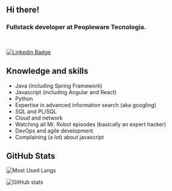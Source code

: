 <h2> Hi there! </h2> 

<h3> Fullstack developer at Peopleware Tecnologia. </h3>
</br>

[![Linkedin Badge](https://img.shields.io/badge/LinkedIn-0077B5?style=for-the-badge&logo=linkedin&logoColor=white&link=https://www.linkedin.com/in/gabrielnov/)](https://www.linkedin.com/in/gabrielnov/)


<h2> Knowledge and skills </h2>


<ul>
 <li>Java (including Spring Framework)</li>
 <li>Javascript (including Angular and React) </li>
 <li>Python </li>
 <li>Expertise in advanced information search (aka googling) </li>
 <li>SQL and PL/SQL </li>
 <li>Cloud and network </li>
 <li>Watching all Mr. Robot episodes (basically an expert hacker) </li>
 <li>DevOps and agile development </li>
 <li>Complaining (a lot) about javascript </li> 
</ul>



 
 
<h2> GitHub Stats </h2>


![Most Used Langs](https://github-readme-stats.vercel.app/api/top-langs/?username=gabrielnov&theme=tokyonight&layout=compact)

![GitHub stats](https://github-readme-stats.vercel.app/api?username=gabrielnov&show_icons=true&theme=tokyonight&layout=compact)



